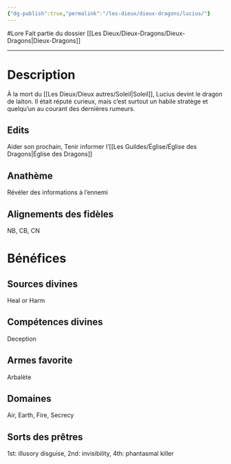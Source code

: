 ```yaml
---
{"dg-publish":true,"permalink":"/les-dieux/dieux-dragons/lucius/"}
---
```


#Lore
Fait partie du dossier [[Les Dieux/Dieux-Dragons/Dieux-Dragons\|Dieux-Dragons]]

-------

# Description
À la mort du [[Les Dieux/Dieux autres/Soleil\|Soleil]], Lucius devint le dragon de laiton. Il était réputé curieux, mais c’est surtout un habile stratège et quelqu’un au courant des dernières rumeurs.
## Edits
Aider son prochain, Tenir informer l’[[Les Guildes/Église/Église des Dragons\|Église des Dragons]]
## Anathème
Révéler des informations à l’ennemi
## Alignements des fidèles
NB, CB, CN
# Bénéfices
## Sources divines
Heal or Harm
## Compétences divines
Deception
## Armes favorite
Arbalète
## Domaines
Air, Earth, Fire, Secrecy
## Sorts des prêtres
1st: illusory disguise, 2nd: invisibility, 4th: phantasmal killer